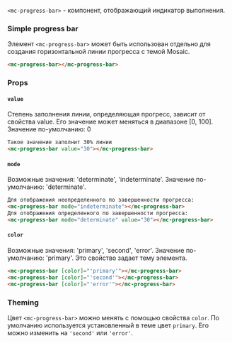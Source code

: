 `<mc-progress-bar>` - компонент, отображающий индикатор выполнения.

### Simple progress bar

Элемент `<mc-progress-bar>` может быть использован отдельно для создания горизонтальной линии прогресса с темой Mosaic.

```html
<mc-progress-bar></mc-progress-bar>
```

### Props

#### `value`
Степень заполнения линии, определяющая прогресс, зависит от свойства value.
Его значение может меняться в диапазоне [0, 100].
Значение по-умолчанию: 0

```html
Такое значение заполнит 30% линии
<mc-progress-bar value="30"></mc-progress-bar>
```
<!-- example(progress-bar-overview) -->

#### `mode`
Возможные значения: 'determinate', 'indeterminate'.
Значение по-умолчанию: 'determinate'.  

```html
Для отображения неопределенного по завершенности прогресса:
<mc-progress-bar mode="indeterminate"></mc-progress-bar>
Для отображения определенного по завершенности прогресса:
<mc-progress-bar mode="determinate" value="30"></mc-progress-bar>
```
<!-- example(progress-bar-indeterminate) -->


#### `color`
Возможные значения: 'primary', 'second', 'error'.
Значение по-умолчанию: 'primary'.
Это свойство задает тему элемента.

```html
<mc-progress-bar [color]="'primary'"></mc-progress-bar>
<mc-progress-bar [color]="'second'"></mc-progress-bar>
<mc-progress-bar [color]="'error'"></mc-progress-bar>
```

### Theming
Цвет `<mc-progress-bar>` можно менять с помощью свойства `color`. 
По умолчанию используется установленный в теме цвет `primary`. Его можно изменить на `'second'` или `'error'`.

